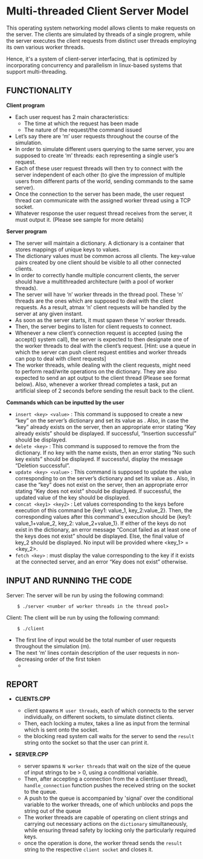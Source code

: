 # Multi-threaded Client Server Model

This operating system networking model allows clients to make requests on the server. The clients are simulated by threads of a single progrem, while the server executes the client requests from distinct user threads employing its own various worker threads.

Hence, it's a system of client-server interfacing, that is optimized by incorporating concurrency and parallelism in linux-based systems that support multi-threading.

## FUNCTIONALITY

**Client program**
- Each user request has 2 main characteristics:
	- The time at which the request has been made
	- The nature of the request/the command issued
- Let’s say there are ‘m’ user requests throughout the course of the simulation.
- In order to simulate different users querying to the same server, you are supposed to create ‘m’ threads: each
representing a single user’s request.
- Each of these user request threads will then try to connect with the server independent of each other (to give
the impression of multiple users from different parts of the world, sending commands to the same server).
- Once the connection to the server has been made, the user request thread can communicate with the
assigned worker thread using a TCP socket.
- Whatever response the user request thread receives from the server, it must output it. (Please see sample for
more details)

**Server program**
- The server will maintain a dictionary. A dictionary is a container that stores mappings of unique keys to values.
- The dictionary values must be common across all clients. The key-value pairs created by one client should be
visible to all other connected clients.
- In order to correctly handle multiple concurrent clients, the server should have a multithreaded architecture
(with a pool of worker threads).
- The server will have ‘n’ worker threads in the thread pool. These ‘n’ threads are the ones which are
supposed to deal with the client requests. As a result, atmax ‘n’ client requests will be handled by the server at
any given instant.
- As soon as the server starts, it must spawn these ‘n’ worker threads.
- Then, the server begins to listen for client requests to connect.
- Whenever a new client’s connection request is accepted (using the accept() system call), the server is
expected to then designate one of the worker threads to deal with the client’s request. [Hint: use a queue in
which the server can push client request entities and worker threads can pop to deal with client requests]
- The worker threads, while dealing with the client requests, might need to perform read/write operations on the
dictionary. They are also expected to send an apt output to the client thread (Please see format below). Also,
whenever a worker thread completes a task, put an artificial sleep of 2 seconds before sending the result back
to the client.

**Commands which can be inputted by the user**
- `insert <key> <value>` : This command is supposed to create a new “key” on the server’s dictionary and set its
value as <value>. Also, in case the “key” already exists on the server, then an appropriate error stating “Key
already exists” should be displayed. If successful, “Insertion successful” should be displayed.
- `delete <key>` : This command is supposed to remove the <key> from the dictionary. If no key with the name
<key> exists, then an error stating “No such key exists” should be displayed. If successful, display the
message “Deletion successful”.
- `update <key> <value>` : This command is supposed to update the value corresponding to <key> on the
server’s dictionary and set its value as <value>. Also, in case the “key” does not exist on the server, then an
appropriate error stating “Key does not exist” should be displayed. If successful, the updated value of the key
should be displayed.
- `concat <key1> <key2>` : Let values corresponding to the keys before execution of this command be {key1:
value_1, key_2:value_2}. Then, the corresponding values after this command's execution should be {key1:
value_1+value_2, key_2: value_2+value_1}. If either of the keys do not exist in the dictionary, an error
message “Concat failed as at least one of the keys does not exist” should be displayed. Else,
the final value of key_2 should be displayed. No input will be provided where <key_1> = <key_2>.
- `fetch <key>` : must display the value corresponding to the key if it exists at the connected server, and an error
“Key does not exist” otherwise.

## INPUT AND RUNNING THE CODE
	
Server: The server will be run by using the following command:
	
		$ ./server <number of worker threads in the thread pool>

Client: The client will be run by using the following command:

		$ ./client
	
- The first line of input would be the total number of user requests throughout the simulation (m).
- The next ‘m’ lines contain description of the user requests in non-decreasing order of the first token
	- <Time in sec after which the request to connect to the server is to be made> <cmd with appropriate arguments>
	
## REPORT

- **CLIENTS.CPP**
	- client spawns `M user threads`, each of which connects to the server individually, on different sockets, to simulate distinct clients. 
	- Then, each locking a mutex, takes a line as input from the terminal which is sent onto the socket.
	- the blocking read system call waits for the server to send the `result` string onto the socket so that the user can print it.

- **SERVER.CPP**
	- server spawns `N worker threads` that wait on the size of the queue of input strings to be > 0, using a conditional variable.
	- Then, after accepting a connection from the a client(user thread), `handle_connection` function pushes the received string on the socket to the queue.
	- A push to the queue is accompanied by 'signal' over the conditional variable to the worker threads, one of which unblocks and pops the string out of the queue
	- The worker threads are capable of operating on client strings and carrying out necessary actions on the `dictionary` simultaneously, while ensuring thread safety by locking only the particularly required keys.
	- once the operation is done, the worker thread sends the `result` string to the respective `client socket` and closes it.
